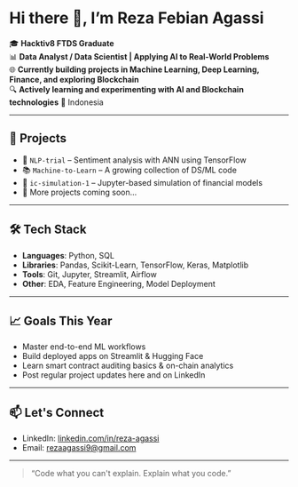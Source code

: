 # Hi there 👋, I’m Reza Febian Agassi

🎓 **Hacktiv8 FTDS Graduate**  
📊 **Data Analyst / Data Scientist | Applying AI to Real-World Problems**  
🌐 **Currently building projects in Machine Learning, Deep Learning, Finance, and exploring Blockchain**  
🔍 **Actively learning and experimenting with AI and Blockchain technologies**
📍 Indonesia

---

## 🚀 Projects
- 🧠 `NLP-trial` – Sentiment analysis with ANN using TensorFlow  
- 📚 `Machine-to-Learn` – A growing collection of DS/ML code  
- 🔢 `ic-simulation-1` – Jupyter-based simulation of financial models  
- 🧪 More projects coming soon...

---

## 🛠️ Tech Stack
- **Languages**: Python, SQL  
- **Libraries**: Pandas, Scikit-Learn, TensorFlow, Keras, Matplotlib  
- **Tools**: Git, Jupyter, Streamlit, Airflow  
- **Other**: EDA, Feature Engineering, Model Deployment  

---

## 📈 Goals This Year
- Master end-to-end ML workflows  
- Build deployed apps on Streamlit & Hugging Face  
- Learn smart contract auditing basics & on-chain analytics  
- Post regular project updates here and on LinkedIn

---

## 📫 Let's Connect
- LinkedIn: [linkedin.com/in/reza-agassi](https://www.linkedin.com/in/reza-agassi-62240b2b7)
- Email: rezaagassi9@gmail.com

---

> “Code what you can't explain. Explain what you code.”  

